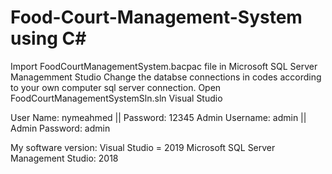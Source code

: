 # Food-Court-Management-System using C#
Import FoodCourtManagementSystem.bacpac file in Microsoft SQL Server Managemment Studio
Change the databse connections in codes according to your own computer sql server connection.
Open FoodCourtManagementSystemSln.sln Visual Studio 

User Name: nymeahmed  || Password: 12345
Admin Username: admin || Admin Password: admin

My software version:
Visual Studio = 2019
Microsoft SQL Server Management Studio: 2018
